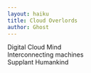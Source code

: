 ```yaml
---
layout: haiku
title: Cloud Overlords
author: Ghost
---
```


Digital Cloud Mind<br>
Interconnecting machines<br>
Supplant Humankind<br>